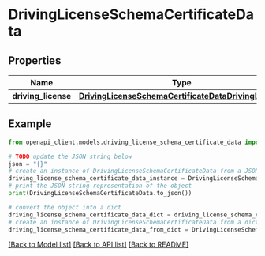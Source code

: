 # DrivingLicenseSchemaCertificateData


## Properties

Name | Type | Description | Notes
------------ | ------------- | ------------- | -------------
**driving_license** | [**DrivingLicenseSchemaCertificateDataDrivingLicense**](DrivingLicenseSchemaCertificateDataDrivingLicense.md) |  | [optional] 

## Example

```python
from openapi_client.models.driving_license_schema_certificate_data import DrivingLicenseSchemaCertificateData

# TODO update the JSON string below
json = "{}"
# create an instance of DrivingLicenseSchemaCertificateData from a JSON string
driving_license_schema_certificate_data_instance = DrivingLicenseSchemaCertificateData.from_json(json)
# print the JSON string representation of the object
print(DrivingLicenseSchemaCertificateData.to_json())

# convert the object into a dict
driving_license_schema_certificate_data_dict = driving_license_schema_certificate_data_instance.to_dict()
# create an instance of DrivingLicenseSchemaCertificateData from a dict
driving_license_schema_certificate_data_from_dict = DrivingLicenseSchemaCertificateData.from_dict(driving_license_schema_certificate_data_dict)
```
[[Back to Model list]](../README.md#documentation-for-models) [[Back to API list]](../README.md#documentation-for-api-endpoints) [[Back to README]](../README.md)


